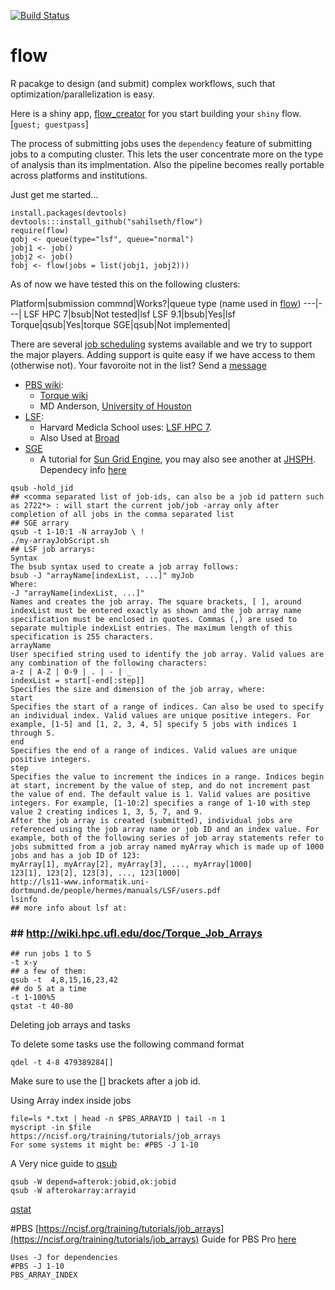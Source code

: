 [![Build Status](https://travis-ci.org/sahilseth/flow.png)](https://travis-ci.org/sahilseth/flow)

flow
======

R pacakge to design (and submit) complex workflows, such that optimization/parallelization is easy.

Here is a shiny app, [flow_creator](https://sseth.shinyapps.io/flow_creator/) for you start building your `shiny` flow.
[`guest; guestpass`]

The process of submitting jobs uses the `dependency` feature of submitting jobs to a computing cluster.
This lets the user concentrate more on the type of analysis than its implmentation. Also the pipeline becomes really portable across platforms and institutions.

Just get me started...

```
install.packages(devtools)
devtools:::install_github("sahilseth/flow")
require(flow)
qobj <- queue(type="lsf", queue="normal")
jobj1 <- job()
jobj2 <- job()
fobj <- flow(jobs = list(jobj1, jobj2)))
```

As of now we have tested this on the following clusters:

Platform|submission commnd|Works?|queue type (name used in [flow](https://github.com/sahilseth/flow))
---|---|
LSF HPC 7|bsub|Not tested|lsf
LSF 9.1|bsub|Yes|lsf
Torque|qsub|Yes|torque
SGE|qsub|Not implemented|


There are several [job scheduling](http://en.wikipedia.org/wiki/Job_scheduler) systems available and we try to support the major players. Adding support is quite easy if we have access to them (otherwise not). Your favoroite not in the list? Send a [message](mailto:sahil.seth@me.com)

- [PBS wiki](http://en.wikipedia.org/wiki/Portable_Batch_System):
	- [Torque wiki](http://en.wikipedia.org/wiki/TORQUE_Resource_Manager)
	- MD Anderson, [University of Houston](http://www.rcc.uh.edu/hpc-docs/49-using-torque-to-submit-and-monitor-jobs.html)
- [LSF](http://en.wikipedia.org/wiki/Platform_LSF):
	- Harvard Medicla School uses: [LSF HPC 7](https://wiki.med.harvard.edu/Orchestra/IntroductionToLSF).
	- Also Used at [Broad](https://www.broadinstitute.org/gatk/guide/article?id=1311)
- [SGE](http://en.wikipedia.org/wiki/Sun_Grid_Engine)
	- A tutorial for [Sun Grid Engine](https://sites.google.com/site/anshulkundaje/inotes/programming/clustersubmit/sun-grid-engine), you may also see another at [JHSPH](http://www.biostat.jhsph.edu/bit/cluster-usage.html). Dependecy info [here](https://wiki.duke.edu/display/SCSC/SGE+Job+Dependencies)

```
qsub -hold_jid
## <comma separated list of job-ids, can also be a job id pattern such as 2722*> : will start the current job/job -array only after completion of all jobs in the comma separated list
## SGE arrary
qsub -t 1-10:1 -N arrayJob \ !
./my-arrayJobScript.sh
## LSF job arrarys:
Syntax
The bsub syntax used to create a job array follows:
bsub -J "arrayName[indexList, ...]" myJob 
Where:
-J "arrayName[indexList, ...]"
Names and creates the job array. The square brackets, [ ], around indexList must be entered exactly as shown and the job array name specification must be enclosed in quotes. Commas (,) are used to separate multiple indexList entries. The maximum length of this specification is 255 characters.
arrayName
User specified string used to identify the job array. Valid values are any combination of the following characters:
a-z | A-Z | 0-9 | . | - | _ 
indexList = start[-end[:step]]
Specifies the size and dimension of the job array, where:
start
Specifies the start of a range of indices. Can also be used to specify an individual index. Valid values are unique positive integers. For example, [1-5] and [1, 2, 3, 4, 5] specify 5 jobs with indices 1 through 5.
end
Specifies the end of a range of indices. Valid values are unique positive integers.
step
Specifies the value to increment the indices in a range. Indices begin at start, increment by the value of step, and do not increment past the value of end. The default value is 1. Valid values are positive integers. For example, [1-10:2] specifies a range of 1-10 with step value 2 creating indices 1, 3, 5, 7, and 9.
After the job array is created (submitted), individual jobs are referenced using the job array name or job ID and an index value. For example, both of the following series of job array statements refer to jobs submitted from a job array named myArray which is made up of 1000 jobs and has a job ID of 123:
myArray[1], myArray[2], myArray[3], ..., myArray[1000]
123[1], 123[2], 123[3], ..., 123[1000] 
http://ls11-www.informatik.uni-dortmund.de/people/hermes/manuals/LSF/users.pdf
lsinfo
## more info about lsf at:
```

### ## http://wiki.hpc.ufl.edu/doc/Torque_Job_Arrays
```
## run jobs 1 to 5
-t x-y
## a few of them:
qsub -t  4,8,15,16,23,42
## do 5 at a time
-t 1-100%5
qstat -t 40-80
```

Deleting job arrays and tasks

To delete some tasks use the following command format

```
qdel -t 4-8 479389284[]
```
Make sure to use the [] brackets after a job id.

Using Array index inside jobs

```
file=ls *.txt | head -n $PBS_ARRAYID | tail -n 1
myscript -in $file
https://ncisf.org/training/tutorials/job_arrays
For some systems it might be: #PBS -J 1-10
```	
A Very nice guide to [qsub](http://docs.adaptivecomputing.com/torque/4-1-4/Content/topics/commands/qsub.htm)
```
qsub -W depend=afterok:jobid,ok:jobid
qsub -W afterokarray:arrayid
```
[qstat](http://docs.adaptivecomputing.com/torque/4-1-4/Content/topics/commands/qstat.htm)

#PBS
[https://ncisf.org/training/tutorials/job_arrays](https://ncisf.org/training/tutorials/job_arrays)
Guide for PBS Pro [here](http://www.pbsworks.com/Product.aspx?id=1&AspxAutoDetectCookieSupport=1)
```
Uses -J for dependencies
#PBS -J 1-10
PBS_ARRAY_INDEX
```





















		
		
